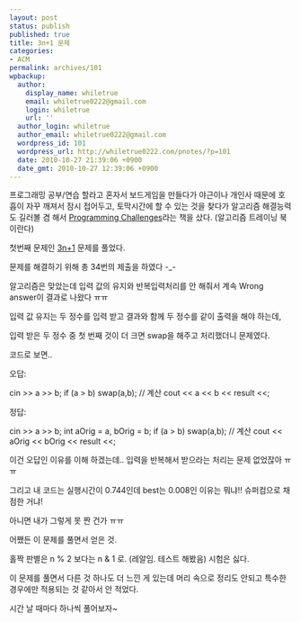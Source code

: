 ```yaml
---
layout: post
status: publish
published: true
title: 3n+1 문제
categories:
- ACM
permalink: archives/101
wpbackup:
  author:
    display_name: whiletrue
    email: whiletrue0222@gmail.com
    login: whiletrue
    url: ''
  author_login: whiletrue
  author_email: whiletrue0222@gmail.com
  wordpress_id: 101
  wordpress_url: http://whiletrue0222.com/pnotes/?p=101
  date: 2010-10-27 21:39:06 +0900
  date_gmt: 2010-10-27 12:39:06 +0900
---
```


프로그래밍 공부/연습 할라고 혼자서 보드게임을 만들다가 야근이나 개인사 때문에 호흡이 자꾸 깨져서 잠시 접어두고, 토막시간에 할 수 있는
것을 찾다가 알고리즘 해결능력도 길러볼 겸 해서 [Programming Challenges](http://www.yes24.com/24/goods/1396784?scode=032&OzSrank=1)라는 책을
샀다. (알고리즘 트레이닝 북이란다)

첫번째 문제인 [3n+1](http://www.programming-challenges.com/pg.php?page=downloadproblem&probid=110101&format=html) 문제를 풀었다.

문제를 해결하기 위해 총 34번의 제출을 하였다 -_-

알고리즘은 맞았는데 입력 값의 유지와 반복입력처리를 안 해줘서 계속 Wrong answer이 결과로 나왔다 ㅠㅠ

입력 값 유지는 두 정수를 입력 받고 결과와 함께 두 정수를 같이 출력을 해야 하는데,

입력 받은 두 정수 중 첫 번째 것이 더 크면 swap을 해주고 처리했더니 문제였다.

코드로 보면..

오답:

cin >> a >> b;
if (a > b)
swap(a,b);
// 계산
cout << a << b << result <<;

정답:

cin >> a >> b;
int aOrig = a, bOrig = b;
if (a > b)
swap(a,b);
// 계산
cout << aOrig << bOrig << result <<;

이건 오답인 이유를 이해 하겠는데.. 입력을 반복해서 받으라는 처리는 문제 없었잖아 ㅠㅠ

그리고 내 코드는 실행시간이 0.744인데 best는 0.008인 이유는 뭐냐!! 슈퍼컴으로 채점한 거냐!

아니면 내가 그렇게 못 짠 건가 ㅠㅠ

어쨌든 이 문제를 풀면서 얻은 것.

홀짝 판별은 n % 2 보다는 n & 1 로. (레알임. 테스트 해봤음)
시험은 싫다.

이 문제를 풀면서 다른 것 하나도 더 느낀 게 있는데 머리 속으로 정리도 안되고 특수한 경우에만 적용되는 것 같아서 안 적었다.

시간 날 때마다 하나씩 풀어보자~
